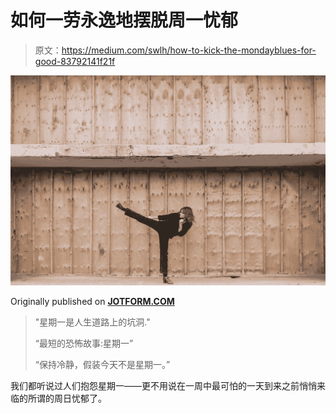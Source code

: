 # 如何一劳永逸地摆脱周一忧郁

> 原文：<https://medium.com/swlh/how-to-kick-the-mondayblues-for-good-83792141f21f>

![](img/6181e1574992d0cb8c26398d98a5c741.png)

Originally published on [**JOTFORM.COM**](https://www.jotform.com/blog/love-mondays/)

> "星期一是人生道路上的坑洞."
> 
> “最短的恐怖故事:星期一”
> 
> “保持冷静，假装今天不是星期一。”

我们都听说过人们抱怨星期一——更不用说在一周中最可怕的一天到来之前悄悄来临的所谓的周日忧郁了。